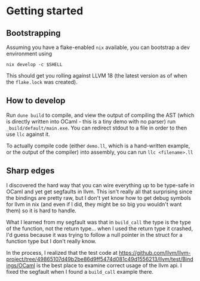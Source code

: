 # Getting started


## Bootstrapping

Assuming you have a flake-enabled `nix` available, you can bootstrap
a dev environment using
```
nix develop -c $SHELL
```

This should get you rolling against LLVM 18 (the latest version as of when
the `flake.lock` was created).

## How to develop

Run `dune build` to compile, and view the output of compiling the AST
(which is directly written into OCaml - this is a tiny demo with no parser)
run `_build/default/main.exe`. You can redirect stdout to a file in order to
then use `llc` against it.

To actually compile code (either `demo.ll`, which is a hand-written
example, or the output of the compiler) into assembly, you can run
`llc <filename>.ll`


## Sharp edges

I discovered the hard way that you can wire everything up to be type-safe in OCaml
and yet get segfaults in llvm. This isn't really all that surprising since the bindings
are pretty raw, but I don't yet know how to get debug symbols for llvm in nix (and even
if I did, they might be so big you wouldn't want them) so it is hard to handle.

What I learned from my segfault was that in `build_call` the type is the type of the function,
not the return type... when I used the return type it crashed, I'd guess because it was trying
to follow a null pointer in the struct for a function type but I don't really know.

In the process, I realized that the test code at
https://github.com/llvm/llvm-project/tree/49865107d49b2be86d9ff5474d081c49d1556213/llvm/test/Bindings/OCaml
is the best place to examine correct usage of the llvm api. I fixed the segfault when I found
a `build_call` example there.
